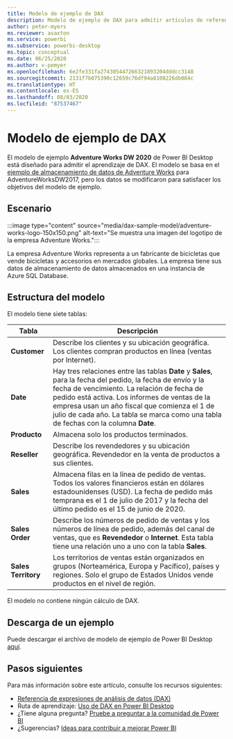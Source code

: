 ```yaml
---
title: Modelo de ejemplo de DAX
description: Modelo de ejemplo de DAX para admitir artículos de referencia.
author: peter-myers
ms.reviewer: asaxton
ms.service: powerbi
ms.subservice: powerbi-desktop
ms.topic: conceptual
ms.date: 06/25/2020
ms.author: v-pemyer
ms.openlocfilehash: 6e2fe331fa274305447266321893204dddcc3148
ms.sourcegitcommit: 2131f7b075390c12659c76df94a8108226db084c
ms.translationtype: HT
ms.contentlocale: es-ES
ms.lasthandoff: 08/03/2020
ms.locfileid: "87537467"
---
```

# <a name="dax-sample-model"></a>Modelo de ejemplo de DAX

El modelo de ejemplo **Adventure Works DW 2020** de Power BI Desktop está diseñado para admitir el aprendizaje de DAX. El modelo se basa en el [ejemplo de almacenamiento de datos de Adventure Works](/sql/samples/adventureworks-install-configure#data-warehouse-downloads) para AdventureWorksDW2017, pero los datos se modificaron para satisfacer los objetivos del modelo de ejemplo.

## <a name="scenario"></a>Escenario

:::image type="content" source="media/dax-sample-model/adventure-works-logo-150x150.png" alt-text="Se muestra una imagen del logotipo de la empresa Adventure Works.":::

La empresa Adventure Works representa a un fabricante de bicicletas que vende bicicletas y accesorios en mercados globales. La empresa tiene sus datos de almacenamiento de datos almacenados en una instancia de Azure SQL Database.

## <a name="model-structure"></a>Estructura del modelo

El modelo tiene siete tablas:

|Tabla|Descripción|
|-----|-------|
|**Customer**|Describe los clientes y su ubicación geográfica. Los clientes compran productos en línea (ventas por Internet).|
|**Date**|Hay tres relaciones entre las tablas **Date** y **Sales**, para la fecha del pedido, la fecha de envío y la fecha de vencimiento. La relación de fecha de pedido está activa. Los informes de ventas de la empresa usan un año fiscal que comienza el 1 de julio de cada año. La tabla se marca como una tabla de fechas con la columna **Date**.|
|**Producto**|Almacena solo los productos terminados.|
|**Reseller**|Describe los revendedores y su ubicación geográfica. Revendedor en la venta de productos a sus clientes.|
|**Sales**|Almacena filas en la línea de pedido de ventas. Todos los valores financieros están en dólares estadounidenses (USD). La fecha de pedido más temprana es el 1 de julio de 2017 y la fecha del último pedido es el 15 de junio de 2020.|
|**Sales Order**|Describe los números de pedido de ventas y los números de línea de pedido, además del canal de ventas, que es **Revendedor** o **Internet**. Esta tabla tiene una relación uno a uno con la tabla **Sales**.|
|**Sales Territory**|Los territorios de ventas están organizados en grupos (Norteamérica, Europa y Pacífico), países y regiones. Solo el grupo de Estados Unidos vende productos en el nivel de región.|

El modelo no contiene ningún cálculo de DAX.

## <a name="download-sample"></a>Descarga de un ejemplo

Puede descargar el archivo de modelo de ejemplo de Power BI Desktop [aquí](https://aka.ms/dax-docs-sample-file).

## <a name="next-steps"></a>Pasos siguientes

Para más información sobre este artículo, consulte los recursos siguientes:

- [Referencia de expresiones de análisis de datos (DAX)](/dax/)
- Ruta de aprendizaje: [Uso de DAX en Power BI Desktop](https://docs.microsoft.com/learn/paths/dax-power-bi/)
- ¿Tiene alguna pregunta? [Pruebe a preguntar a la comunidad de Power BI](https://community.powerbi.com/)
- ¿Sugerencias? [Ideas para contribuir a mejorar Power BI](https://ideas.powerbi.com)
